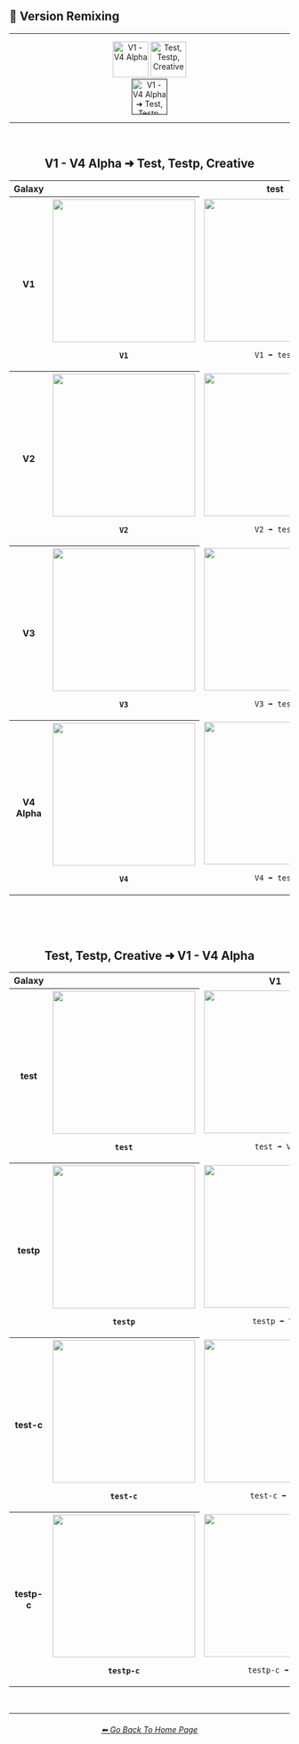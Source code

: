 <h2>🧬 Version Remixing</h2>

<hr><!--------------->

<div align="center">

[<img src="https://github.com/willwulfken/MidJourney-Styles-and-Keywords-Reference/blob/main/Images/Repo_Parts/WEBP/Buttons/Comparison_Page_Buttons/Groups/button_v1-v4_alpha_inactive.webp?raw=true" alt="V1 - V4 Alpha" height="64" />](https://github.com/willwulfken/MidJourney-Styles-and-Keywords-Reference/blob/main/Pages/Comparison_Pages/Version_Remixing/V1-V4_Alpha.md)
[<img src="https://github.com/willwulfken/MidJourney-Styles-and-Keywords-Reference/blob/main/Images/Repo_Parts/WEBP/Buttons/Comparison_Page_Buttons/Groups/button_test_testp_creative_inactive.webp?raw=true" alt="Test, Testp, Creative" height="64" />](https://github.com/willwulfken/MidJourney-Styles-and-Keywords-Reference/blob/main/Pages/Comparison_Pages/Version_Remixing/test_testp_creative.md)
<br>
[<img src="https://github.com/willwulfken/MidJourney-Styles-and-Keywords-Reference/blob/main/Images/Repo_Parts/WEBP/Buttons/Comparison_Page_Buttons/Groups/button_v1-v4_alpha_test_testp_creative_active.webp?raw=true" alt="V1 - V4 Alpha ➜ Test, Testp, Creative" height="64" />]()

</div>

<hr>
<br>

<div align="center">

<h2>V1 - V4 Alpha ➜ Test, Testp, Creative</h2>
<table>
	<tr align=center valign=middle>
		<th>Galaxy</th>
		<th></th>
		<th>test</th>
		<th>testp</th>
		<th>test creative</th>
		<th>testp creative</th>
	</tr>
	<tr align=center valign=middle>
		<th>V1</th>
		<th><img src="https://github.com/willwulfken/MidJourney-Styles-and-Keywords-Reference/blob/main/Images/Comparison_Page_Images/Version_Remixing/MJ_V1/Galaxy_V1_(1).png?raw=true" width="256" /><p><b><code>V1</code></b></p></th>
		<td><img src="https://github.com/willwulfken/MidJourney-Styles-and-Keywords-Reference/blob/main/Images/Comparison_Page_Images/Version_Remixing/MJ_V1/Galaxy_V1_test_(1).png?raw=true" width="256" /><p><code>V1 ➡ test</code></p></td>
		<td><img src="https://github.com/willwulfken/MidJourney-Styles-and-Keywords-Reference/blob/main/Images/Comparison_Page_Images/Version_Remixing/MJ_V1/Galaxy_V1_testp_(1).png?raw=true" width="256" /><p><code>V1 ➡ testp</code></p></td>
		<td><img src="https://github.com/willwulfken/MidJourney-Styles-and-Keywords-Reference/blob/main/Images/Comparison_Page_Images/Version_Remixing/MJ_V1/Galaxy_V1_test-creative_(2).png?raw=true" width="256" /><p><code>V1 ➡ test creative</code></p></td>
		<td><img src="https://github.com/willwulfken/MidJourney-Styles-and-Keywords-Reference/blob/main/Images/Comparison_Page_Images/Version_Remixing/MJ_V1/Galaxy_V1_testp-creative_(2).png?raw=true" width="256" /><p><code>V1 ➡ testp creative</code></p></td>
	</tr>
	<tr align=center valign=middle>
		<th>V2</th>
		<th><img src="https://github.com/willwulfken/MidJourney-Styles-and-Keywords-Reference/blob/main/Images/Comparison_Page_Images/Version_Remixing/MJ_V2/Galaxy_V2_(4).png?raw=true" width="256" /><p><b><code>V2</code></b></p></th>
		<td><img src="https://github.com/willwulfken/MidJourney-Styles-and-Keywords-Reference/blob/main/Images/Comparison_Page_Images/Version_Remixing/MJ_V2/Galaxy_V2_test_(1).png?raw=true" width="256" /><p><code>V2 ➡ test</code></p></td>
		<td><img src="https://github.com/willwulfken/MidJourney-Styles-and-Keywords-Reference/blob/main/Images/Comparison_Page_Images/Version_Remixing/MJ_V2/Galaxy_V2_testp_(1).png?raw=true" width="256" /><p><code>V2 ➡ testp</code></p></td>
		<td><img src="https://github.com/willwulfken/MidJourney-Styles-and-Keywords-Reference/blob/main/Images/Comparison_Page_Images/Version_Remixing/MJ_V2/Galaxy_V2_test-creative_(1).png?raw=true" width="256" /><p><code>V2 ➡ test creative</code></p></td>
		<td><img src="https://github.com/willwulfken/MidJourney-Styles-and-Keywords-Reference/blob/main/Images/Comparison_Page_Images/Version_Remixing/MJ_V2/Galaxy_V2_testp-creative_(1).png?raw=true" width="256" /><p><code>V2 ➡ testp creative</code></p></td>
	</tr>
	<tr align=center valign=middle>
		<th>V3</th>
		<th><img src="https://github.com/willwulfken/MidJourney-Styles-and-Keywords-Reference/blob/main/Images/Comparison_Page_Images/Version_Remixing/MJ_V3/Galaxy_V3_(3).png?raw=true" width="256" /><p><b><code>V3</code></b></p></th>
		<td><img src="https://github.com/willwulfken/MidJourney-Styles-and-Keywords-Reference/blob/main/Images/Comparison_Page_Images/Version_Remixing/MJ_V3/Galaxy_V3_test_(1).png?raw=true" width="256" /><p><code>V3 ➡ test</code></p></td>
		<td><img src="https://github.com/willwulfken/MidJourney-Styles-and-Keywords-Reference/blob/main/Images/Comparison_Page_Images/Version_Remixing/MJ_V3/Galaxy_V3_testp_(1).png?raw=true" width="256" /><p><code>V3 ➡ testp</code></p></td>
		<td><img src="https://github.com/willwulfken/MidJourney-Styles-and-Keywords-Reference/blob/main/Images/Comparison_Page_Images/Version_Remixing/MJ_V3/Galaxy_V3_test-creative_(1).png?raw=true" width="256" /><p><code>V3 ➡ test creative</code></p></td>
		<td><img src="https://github.com/willwulfken/MidJourney-Styles-and-Keywords-Reference/blob/main/Images/Comparison_Page_Images/Version_Remixing/MJ_V3/Galaxy_V3_testp-creative_(1).png?raw=true" width="256" /><p><code>V3 ➡ testp creative</code></p></td>
	</tr>
	<tr align=center valign=middle>
		<th>V4 Alpha</th>
		<th><img src="https://github.com/willwulfken/MidJourney-Styles-and-Keywords-Reference/blob/main/Images/Comparison_Page_Images/Version_Remixing/MJ_V4_Alpha/Galaxy_V4_(2).png?raw=true" width="256" /><p><b><code>V4</code></b></p></th>
		<td><img src="https://github.com/willwulfken/MidJourney-Styles-and-Keywords-Reference/blob/main/Images/Comparison_Page_Images/Version_Remixing/MJ_V4_Alpha/Galaxy_V4_test_(2).png?raw=true" width="256" /><p><code>V4 ➡ test</code></p></td>
		<td><img src="https://github.com/willwulfken/MidJourney-Styles-and-Keywords-Reference/blob/main/Images/Comparison_Page_Images/Version_Remixing/MJ_V4_Alpha/Galaxy_V4_testp_(2).png?raw=true" width="256" /><p><code>V4 ➡ testp</code></p></td>
		<td><img src="https://github.com/willwulfken/MidJourney-Styles-and-Keywords-Reference/blob/main/Images/Comparison_Page_Images/Version_Remixing/MJ_V4_Alpha/Galaxy_V4_test-creative_(2).png?raw=true" width="256" /><p><code>V4 ➡ test creative</code></p></td>
		<td><img src="https://github.com/willwulfken/MidJourney-Styles-and-Keywords-Reference/blob/main/Images/Comparison_Page_Images/Version_Remixing/MJ_V4_Alpha/Galaxy_V4_testp-creative_(2).png?raw=true" width="256" /><p><code>V4 ➡ testp creative</code></p></td>
	</tr>
</table>

<br><br><br>

<h2>Test, Testp, Creative ➜ V1 - V4 Alpha</h2>
<table>
	<tr align=center valign=middle>
		<th>Galaxy</th>
		<th></th>
		<th>V1</th>
		<th>V2</th>
		<th>V3</th>
		<th>V4</th>
	</tr>
	<tr align=center valign=middle>
		<th>test</th>
		<th><img src="https://github.com/willwulfken/MidJourney-Styles-and-Keywords-Reference/blob/main/Images/Comparison_Page_Images/Version_Remixing/test/Galaxy_test_(1).png?raw=true" width="256" /><p><b><code>test</code></b></p></th>
		<td><img src="https://github.com/willwulfken/MidJourney-Styles-and-Keywords-Reference/blob/main/Images/Comparison_Page_Images/Version_Remixing/test/Galaxy_test_V1_(2).png?raw=true" width="256" /><p><code>test ➡ V1</code></p></td>
		<td><img src="https://github.com/willwulfken/MidJourney-Styles-and-Keywords-Reference/blob/main/Images/Comparison_Page_Images/Version_Remixing/test/Galaxy_test_V2_(3).png?raw=true" width="256" /><p><code>test ➡ V2</code></p></td>
		<td><img src="https://github.com/willwulfken/MidJourney-Styles-and-Keywords-Reference/blob/main/Images/Comparison_Page_Images/Version_Remixing/test/Galaxy_test_V3_(4).png?raw=true" width="256" /><p><code>test ➡ V3</code></p></td>
		<td><img src="https://github.com/willwulfken/MidJourney-Styles-and-Keywords-Reference/blob/main/Images/Comparison_Page_Images/Version_Remixing/test/Galaxy_test_V4_(3).png?raw=true" width="256" /><p><code>test ➡ V4</code></p></td>
	</tr>
	<tr align=center valign=middle>
		<th>testp</th>
		<th><img src="https://github.com/willwulfken/MidJourney-Styles-and-Keywords-Reference/blob/main/Images/Comparison_Page_Images/Version_Remixing/testp/Galaxy_testp_(2).png?raw=true" width="256" /><p><b><code>testp</code></b></p></th>
		<td><img src="https://github.com/willwulfken/MidJourney-Styles-and-Keywords-Reference/blob/main/Images/Comparison_Page_Images/Version_Remixing/testp/Galaxy_testp_V1_(2).png?raw=true" width="256" /><p><code>testp ➡ V1</code></p></td>
		<td><img src="https://github.com/willwulfken/MidJourney-Styles-and-Keywords-Reference/blob/main/Images/Comparison_Page_Images/Version_Remixing/testp/Galaxy_testp_V2_(1).png?raw=true" width="256" /><p><code>testp ➡ V2</code></p></td>
		<td><img src="https://github.com/willwulfken/MidJourney-Styles-and-Keywords-Reference/blob/main/Images/Comparison_Page_Images/Version_Remixing/testp/Galaxy_testp_V3_(2).png?raw=true" width="256" /><p><code>testp ➡ V3</code></p></td>
		<td><img src="https://github.com/willwulfken/MidJourney-Styles-and-Keywords-Reference/blob/main/Images/Comparison_Page_Images/Version_Remixing/testp/Galaxy_testp_V4_(2).png?raw=true" width="256" /><p><code>testp ➡ V4</code></p></td>
	</tr>
	<tr align=center valign=middle>
		<th>test-c</th>
		<th><img src="https://github.com/willwulfken/MidJourney-Styles-and-Keywords-Reference/blob/main/Images/Comparison_Page_Images/Version_Remixing/test-creative/Galaxy_test-creative_(2).png?raw=true" width="256" /><p><b><code>test-c</code></b></p></th>
		<td><img src="https://github.com/willwulfken/MidJourney-Styles-and-Keywords-Reference/blob/main/Images/Comparison_Page_Images/Version_Remixing/test-creative/Galaxy_test-creative_V1_(2).png?raw=true" width="256" /><p><code>test-c ➡ V1</code></p></td>
		<td><img src="https://github.com/willwulfken/MidJourney-Styles-and-Keywords-Reference/blob/main/Images/Comparison_Page_Images/Version_Remixing/test-creative/Galaxy_test-creative_V2_(4).png?raw=true" width="256" /><p><code>test-c ➡ V2</code></p></td>
		<td><img src="https://github.com/willwulfken/MidJourney-Styles-and-Keywords-Reference/blob/main/Images/Comparison_Page_Images/Version_Remixing/test-creative/Galaxy_test-creative_V3_(2).png?raw=true" width="256" /><p><code>test-c ➡ V3</code></p></td>
		<td><img src="https://github.com/willwulfken/MidJourney-Styles-and-Keywords-Reference/blob/main/Images/Comparison_Page_Images/Version_Remixing/test-creative/Galaxy_test-creative_V4_(1).png?raw=true" width="256" /><p><code>test-c ➡ V4</code></p></td>
	</tr>
	<tr align=center valign=middle>
		<th>testp-c</th>
		<th><img src="https://github.com/willwulfken/MidJourney-Styles-and-Keywords-Reference/blob/main/Images/Comparison_Page_Images/Version_Remixing/testp-creative/Galaxy_testp-creative_(2).png?raw=true" width="256" /><p><b><code>testp-c</code></b></p></th>
		<td><img src="https://github.com/willwulfken/MidJourney-Styles-and-Keywords-Reference/blob/main/Images/Comparison_Page_Images/Version_Remixing/testp-creative/Galaxy_testp-creative_V1_(1).png?raw=true" width="256" /><p><code>testp-c ➡ V1</code></p></td>
		<td><img src="https://github.com/willwulfken/MidJourney-Styles-and-Keywords-Reference/blob/main/Images/Comparison_Page_Images/Version_Remixing/testp-creative/Galaxy_testp-creative_V2_(2).png?raw=true" width="256" /><p><code>testp-c ➡ V2</code></p></td>
		<td><img src="https://github.com/willwulfken/MidJourney-Styles-and-Keywords-Reference/blob/main/Images/Comparison_Page_Images/Version_Remixing/testp-creative/Galaxy_testp-creative_V3_(1).png?raw=true" width="256" /><p><code>testp-c ➡ V3</code></p></td>
		<td><img src="https://github.com/willwulfken/MidJourney-Styles-and-Keywords-Reference/blob/main/Images/Comparison_Page_Images/Version_Remixing/testp-creative/Galaxy_testp-creative_V4_(1).png?raw=true" width="256" /><p><code>testp-c ➡ V4</code></p></td>
	</tr>
</table>

</div>


<br>

<hr><!--------------->
<div align="center">
<h6><a href="https://github.com/willwulfken/MidJourney-Styles-and-Keywords-Reference/blob/main/README.md">⬅ Go Back To Home Page</a></h6>
</div>